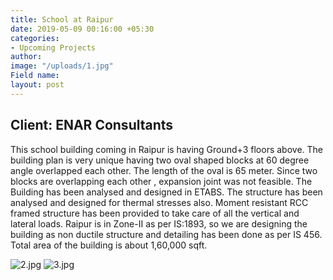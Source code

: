 ```yaml
---
title: School at Raipur
date: 2019-05-09 00:16:00 +05:30
categories:
- Upcoming Projects
author: 
image: "/uploads/1.jpg"
Field name: 
layout: post
---
```


## Client: ENAR Consultants 

This school building coming in Raipur is having Ground+3 floors above. The building plan is very unique having two oval shaped blocks at 60 degree angle overlapped each other. The length of the oval is 65 meter. Since two blocks are overlapping each other , expansion joint was not feasible. The Building has been analysed and designed in ETABS. The structure has been analysed and designed for thermal stresses also. Moment resistant RCC framed structure has been provided to take care of all the vertical and lateral loads. Raipur is in Zone-II as per IS:1893, so we are designing the building as non ductile structure and detailing has been done as per IS 456.
Total area of the building is about 1,60,000 sqft.

![2.jpg](/uploads/2.jpg)
![3.jpg](/uploads/3.jpg)
